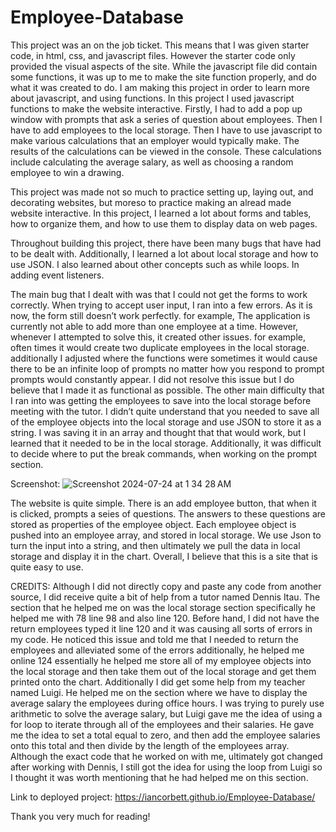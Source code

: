 # Employee-Database

This project was an on the job ticket. This means that I was given starter code, in html, css, and javascript files. However the starter code only provided the visual aspects of the site. While the javascript file did contain some functions, it was up to me to make the site function properly, and do what it was created to do. I am making this project in order to learn more about javascript, and using functions. In this project I used javascript functions to make the website interactive. Firstly, I had to add a pop up window with prompts that ask a series of question about employees. Then I have to add employees to the local storage. Then I have to use javascript to make various calculations that an employer would typically make. The results of the calculations can be viewed in the console. These calculations include calculating the average salary, as well as choosing a random employee to win a drawing.

This project was made not so much to practice setting up, laying out, and decorating websites, but moreso to practice making an alread made website interactive. In this project, I learned a lot about forms and tables, how to organize them, and how to use them to display data on web pages.

Throughout building this project, there have been many bugs that have had to be dealt with. Additionally, I learned a lot about local storage and how to use JSON. I also learned about other concepts such as while loops. In adding event listeners.

The main bug that I dealt with was that I could not get the forms to work correctly. When trying to accept user input, I ran into a few errors. As it is now, the form still doesn’t work perfectly. for example, The application is currently not able to add more than one employee at a time. However, whenever I attempted to solve this, it created other issues. for example, often times it would create two duplicate employees in the local storage. additionally I adjusted where the functions were sometimes it would cause there to be an infinite loop of prompts no matter how you respond to prompt prompts would constantly appear. I did not resolve this issue but I do believe that I made it as functional as possible. The other main difficulty that I ran into was getting the employees to save into the local storage before meeting with the tutor. I didn’t quite understand that you needed to save all of the employee objects into the local storage and use JSON to store it as a string. I was saving it in an array and thought that that would work, but I learned that it needed to be in the local storage. Additionally, it was difficult to decide where to put the break commands, when working on the prompt section.

Screenshot: ![Screenshot 2024-07-24 at 1 34 28 AM](https://github.com/user-attachments/assets/9b4ed602-7f70-4f6d-8928-ac298547281a)


The website is quite simple. There is an add employee button, that when it is clicked, prompts a seies of questions. The answers to these questions are stored as properties of the employee object. Each employee object is pushed into an employee array, and stored in local storage. We use Json to turn the input into a string, and then ultimately we pull the data in local storage and display it in the chart. Overall, I believe that this is a site that is quite easy to use.

CREDITS: 
Although I did not directly copy and paste any code from another source, I did receive quite a bit of help from a tutor named Dennis Itau. The section that he helped me on was the local storage section specifically he helped me with 78 line 98 and also line 120. Before hand, I did not have the return employees typed it line 120 and it was causing all sorts of errors in my code. He noticed this issue and told me that I needed to return the employees and alleviated some of the errors additionally, he helped me online 124 essentially he helped me store all of my employee objects into the local storage and then take them out of the local storage and get them printed onto the chart. Additionally I did get some help from my teacher named Luigi. He helped me on the section where we have to display the average salary the employees during office hours. I was trying to purely use arithmetic to solve the average salary, but Luigi gave me the idea of using a for loop to iterate through all of the employees and their salaries. He gave me the idea to set a total equal to zero, and then add the employee salaries onto this total and then divide by the length of the employees array. Although the exact code that he worked on with me, ultimately got changed after working with Dennis, I still got the idea for using the loop from Luigi so I thought it was worth mentioning that he had helped me on this section.

Link to deployed project: https://iancorbett.github.io/Employee-Database/

Thank you very much for reading!
